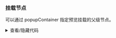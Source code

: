 ### 挂载节点

可以通过 <yc-tag>popupContainer</yc-tag> 指定预览挂载的父级节点。

<div class="demo-cell vp-raw">
  <div
    :style="{
      width: '100%',
      height: '400px',
      backgroundColor: 'var(--color-fill-2)',
      position: 'relative',
      overflow: 'hidden',
      display: 'flex',
      justifyContent: 'center',
      alignItems: 'center',
    }"
    id="image-popup-container">
    <yc-image
      width="200"
      src="https://p1-arco.byteimg.com/tos-cn-i-uwbnlip3yd/a8c8cdb109cb051163646151a4a5083b.png~tplv-uwbnlip3yd-webp.webp"
      :preview-props="{
        popupContainer: containerRef,
        closable: false,
      }" />
  </div>
</div>

<script setup>
import { ref,onMounted } from 'vue';
const containerRef = ref(null);
onMounted(() => {
  containerRef.value = document.querySelector('#image-popup-container');
});
</script>

<details>
<summary>查看/隐藏代码</summary>

```vue
<template>
  <div
    :style="{
      width: '100%',
      height: '400px',
      backgroundColor: 'var(--color-fill-2)',
      position: 'relative',
      overflow: 'hidden',
      display: 'flex',
      justifyContent: 'center',
      alignItems: 'center',
    }"
    id="image-popup-container">
    <yc-image
      width="200"
      src="https://p1-arco.byteimg.com/tos-cn-i-uwbnlip3yd/a8c8cdb109cb051163646151a4a5083b.png~tplv-uwbnlip3yd-webp.webp"
      :preview-props="{
        popupContainer: containerRef,
        closable: false,
      }" />
  </div>
</template>

<script setup>
import { ref, onMounted } from 'vue';
const containerRef = ref(null);
onMounted(() => {
  containerRef.value = document.querySelector('#image-popup-container');
});
</script>
```

</details>
